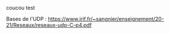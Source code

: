 coucou test 

Bases de l'UDP : 
https://www.irif.fr/~sangnier/enseignement/20-21/Reseaux/reseaux-udp-C-p4.pdf